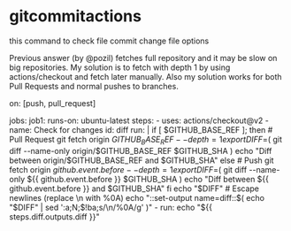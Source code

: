 # gitcommitactions

this command to check file          commit change file options

Previous answer (by @pozil) fetches full repository and it may be slow on big repositories. My solution is to fetch with depth 1 by using actions/checkout and fetch later manually. Also my solution works for both Pull Requests and normal pushes to branches.


on: [push, pull_request]

jobs:
  job1:
    runs-on: ubuntu-latest
    steps:
      - uses: actions/checkout@v2
      - name: Check for changes
        id: diff
        run: |
          if [ $GITHUB_BASE_REF ]; then
            # Pull Request
            git fetch origin $GITHUB_BASE_REF --depth=1
            export DIFF=$( git diff --name-only origin/$GITHUB_BASE_REF $GITHUB_SHA )
            echo "Diff between origin/$GITHUB_BASE_REF and $GITHUB_SHA"
          else
            # Push
            git fetch origin ${{ github.event.before }} --depth=1
            export DIFF=$( git diff --name-only ${{ github.event.before }} $GITHUB_SHA )
            echo "Diff between ${{ github.event.before }} and $GITHUB_SHA"
          fi
          echo "$DIFF"
          # Escape newlines (replace \n with %0A)
          echo "::set-output name=diff::$( echo "$DIFF" | sed ':a;N;$!ba;s/\n/%0A/g' )"
      - run: echo "${{ steps.diff.outputs.diff }}"
